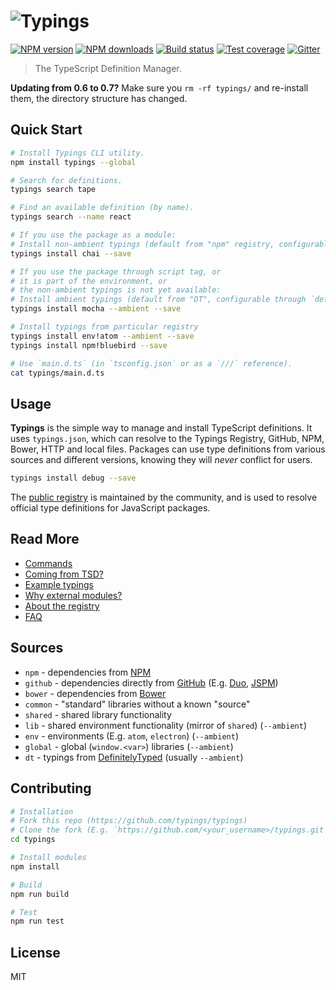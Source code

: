 # ![Typings](https://cdn.rawgit.com/typings/typings/master/logo.svg)

[![NPM version][npm-image]][npm-url]
[![NPM downloads][downloads-image]][downloads-url]
[![Build status][travis-image]][travis-url]
[![Test coverage][coveralls-image]][coveralls-url]
[![Gitter][gitter-image]][gitter-url]

> The TypeScript Definition Manager.

**Updating from 0.6 to 0.7?** Make sure you `rm -rf typings/` and re-install them, the directory structure has changed.

## Quick Start

```sh
# Install Typings CLI utility.
npm install typings --global

# Search for definitions.
typings search tape

# Find an available definition (by name).
typings search --name react

# If you use the package as a module:
# Install non-ambient typings (default from "npm" registry, configurable through `defaultSource` in `.typingsrc`)
typings install chai --save

# If you use the package through script tag, or
# it is part of the environment, or
# the non-ambient typings is not yet available:
# Install ambient typings (default from "DT", configurable through `defaultAmbientSource` in `.typingsrc`)
typings install mocha --ambient --save

# Install typings from particular registry
typings install env!atom --ambient --save
typings install npm!bluebird --save

# Use `main.d.ts` (in `tsconfig.json` or as a `///` reference).
cat typings/main.d.ts
```

## Usage

**Typings** is the simple way to manage and install TypeScript definitions. It uses `typings.json`, which can resolve to the Typings Registry, GitHub, NPM, Bower, HTTP and local files. Packages can use type definitions from various sources and different versions, knowing they will _never_ conflict for users.

```sh
typings install debug --save
```

The [public registry](https://github.com/typings/registry) is maintained by the community, and is used to resolve official type definitions for JavaScript packages.

## Read More

* [Commands](docs/commands.md)
* [Coming from TSD?](docs/tsd.md)
* [Example typings](docs/examples.md)
* [Why external modules?](docs/external-modules.md)
* [About the registry](docs/registry.md)
* [FAQ](docs/faq.md)

## Sources

* `npm` - dependencies from [NPM](http://npmjs.org/)
* `github` - dependencies directly from [GitHub](https://github.com/) (E.g. [Duo](http://duojs.org/), [JSPM](http://jspm.io/))
* `bower` - dependencies from [Bower](http://bower.io/)
* `common` - "standard" libraries without a known "source"
* `shared` - shared library functionality
* `lib` - shared environment functionality (mirror of `shared`) (`--ambient`)
* `env` - environments (E.g. `atom`, `electron`) (`--ambient`)
* `global` - global (`window.<var>`) libraries (`--ambient`)
* `dt` - typings from [DefinitelyTyped](https://github.com/DefinitelyTyped/DefinitelyTyped) (usually `--ambient`)

## Contributing

```sh
# Installation
# Fork this repo (https://github.com/typings/typings)
# Clone the fork (E.g. `https://github.com/<your_username>/typings.git`)
cd typings

# Install modules
npm install

# Build
npm run build

# Test
npm run test
```

## License

MIT

[npm-image]: https://img.shields.io/npm/v/typings.svg?style=flat
[npm-url]: https://npmjs.org/package/typings
[downloads-image]: https://img.shields.io/npm/dm/typings.svg?style=flat
[downloads-url]: https://npmjs.org/package/typings
[travis-image]: https://img.shields.io/travis/typings/typings.svg?style=flat
[travis-url]: https://travis-ci.org/typings/typings
[coveralls-image]: https://img.shields.io/coveralls/typings/typings.svg?style=flat
[coveralls-url]: https://coveralls.io/r/typings/typings?branch=master
[gitter-image]: https://badges.gitter.im/typings/typings.svg
[gitter-url]: https://gitter.im/typings/typings?utm_source=badge&utm_medium=badge&utm_campaign=pr-badge
